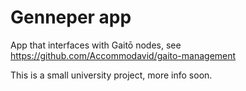 # Genneper app
App that interfaces with Gaitō nodes, see https://github.com/Accommodavid/gaito-management

This is a small university project, more info soon.
